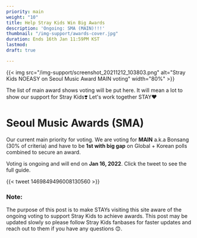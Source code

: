 ```yaml
---
priority: main
weight: "10"
title: Help Stray Kids Win Big Awards
description: 'Ongoing: SMA (MAIN)!!!'
thumbnail: "/img-support/awards-cover.jpg"
duration: Ends 16th Jan 11:59PM KST
lastmod:
draft: true

---
```

{{< img src="/img-support/screenshot_20211212_103803.png" alt="Stray Kids NOEASY on Seoul Music Award MAIN voting" width="80%" >}}

The list of main award shows voting will be put here. It will mean a lot to show our support for Stray Kids❣️ Let's work together STAY❤️

# Seoul Music Awards (SMA)

Our current main priority for voting. We are voting for **MAIN** a.k.a Bonsang (30% of criteria) and have to be **1st with big gap** on Global + Korean polls combined to secure an award.

Voting is ongoing and will end on **Jan 16, 2022**. Click the tweet to see the full guide.

{{< tweet 1469849496008130560 >}}    

### Note:

The purpose of this post is to  make STAYs visiting this site aware of the ongoing voting to support Stray Kids to achieve awards. This post may be updated slowly so please follow Stray Kids fanbases for faster updates and reach out to them if you have any questions 😊.
